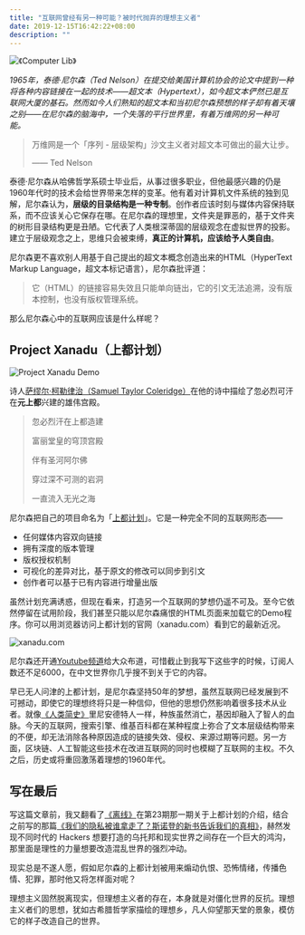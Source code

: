 ```yaml
---
title: "互联网曾经有另一种可能？被时代抛弃的理想主义者"
date: 2019-12-15T16:42:22+08:00
description: ""
---
```


![《Computer Lib》](https://tva1.sinaimg.cn/large/006tNbRwgy1g9xipmwzxxj313s0oaqm6.jpg)



*1965年，泰德·尼尔森（Ted Nelson）在提交给美国计算机协会的论文中提到一种将各种内容链接在一起的技术——超文本（Hypertext），如今超文本俨然已是互联网大厦的基石。然而如今人们熟知的超文本和当初尼尔森预想的样子却有着天壤之别——在尼尔森的脑海中，一个失落的平行世界里，有着万维网的另一种可能。*

> 万维网是一个「序列 - 层级架构」沙文主义者对超文本可做出的最大让步。
>
> —— Ted Nelson

泰德·尼尔森从哈佛哲学系硕士毕业后，从事过很多职业，但他最感兴趣的仍是1960年代时的技术会给世界带来怎样的变革。他有着对计算机文件系统的独到见解，尼尔森认为，**层级的目录结构是一种专制**。创作者应该时刻与媒体内容保持联系，而不应该关心它保存在哪。在尼尔森的理想里，文件夹是罪恶的，基于文件夹的树形目录结构更是丑陋。它代表了人类根深蒂固的层级观念在虚拟世界的投影。建立于层级观念之上，思维只会被束缚，**真正的计算机，应该给予人类自由**。

尼尔森更不喜欢别人用基于自己提出的超文本概念创造出来的HTML（HyperText Markup Language，超文本标记语言），尼尔森批评道：

> 它（HTML）的链接容易失效且只能单向链出，它的引文无法追溯，没有版本控制，也没有版权管理系统。

那么尼尔森心中的互联网应该是什么样呢？

## Project Xanadu（上都计划）

![Project Xanadu Demo](https://tva1.sinaimg.cn/large/006tNbRwgy1g9xj9jfbq1j30zk0hsdl8.jpg)

诗人[萨缪尔·柯勒律治（Samuel Taylor Coleridge）](https://baike.baidu.com/item/%E6%9F%AF%E5%8B%92%E5%BE%8B%E6%B2%BB/7281438?fromtitle=%E6%9F%AF%E5%B0%94%E5%BE%8B%E6%B2%BB&fromid=2108499)在他的诗中描绘了忽必烈可汗在**元上都**兴建的雄伟宫殿。

> 忽必烈汗在上都造建
>
> 富丽堂皇的穹顶宫殿
>
> 伴有圣河阿尔佛
>
> 穿过深不可测的岩洞
>
> 一直流入无光之海

尼尔森把自己的项目命名为「[上都计划](http://xanadu.com/)」。它是一种完全不同的互联网形态——

* 任何媒体内容双向链接
* 拥有深度的版本管理
* 版权授权机制
* 可视化的差异对比，基于原文的修改可以同步到引文
* 创作者可以基于已有内容进行增量出版

虽然计划充满诱惑，但现在看来，打造另一个互联网的梦想仍遥不可及。至今它依然停留在试用阶段，我们甚至只能以尼尔森痛恨的HTML页面来加载它的Demo程序。你可以用浏览器访问上都计划的官网（xanadu.com）看到它的最新近况。

![xanadu.com](https://tva1.sinaimg.cn/large/006tNbRwgy1g9xjxquylnj30w80u0dt0.jpg)

尼尔森还开通[Youtube频道](https://www.youtube.com/channel/UCr_DXJ7ZUAJO_d8CnHYTDMQ)给大众布道，可惜截止到我写下这些字的时候，订阅人数还不足6000，在中文世界你几乎搜不到关于它的内容。

早已无人问津的上都计划，是尼尔森坚持50年的梦想，虽然互联网已经发展到不可撼动，即使它的理想终将只是一种信仰，但他的思想仍然影响着很多技术从业者。就像[《人类简史》](https://book.douban.com/subject/25985021/)里尼安德特人一样，种族虽然消亡，基因却融入了智人的血脉。今天的互联网，搜索引擎、维基百科都在某种程度上弥合了文本层级结构带来的不便，却无法消除各种原因造成的链接失效、侵权、来源过期等问题。另一方面，区块链、人工智能这些技术在改进互联网的同时也模糊了互联网的主权。不久之后，历史或将重回激荡着理想的1960年代。

## 写在最后

写这篇文章前，我又翻看了[《离线》](https://www.weibo.com/theoffline?is_all=1)在第23期那一期关于上都计划的介绍，结合之前写的那篇[《我们的隐私被谁拿走了？斯诺登的新书告诉我们的真相》](http://www.sund.site/posts/permanent-record/)，赫然发现不同时代的 Hackers 想要打造的乌托邦和现实世界之间存在一个巨大的鸿沟，那里面是理性的力量想要改造混乱世界的强烈冲动。

现实总是不遂人愿，假如尼尔森的上都计划被用来煽动仇恨、恐怖情绪，传播色情、犯罪，那时他又将怎样面对呢？

理想主义固然脱离现实，但理想主义者的存在，本身就是对僵化世界的反抗。理想主义者们的思想，犹如古希腊哲学家描绘的理想乡，凡人仰望那天堂的景象，模仿它的样子改造自己的世界。
